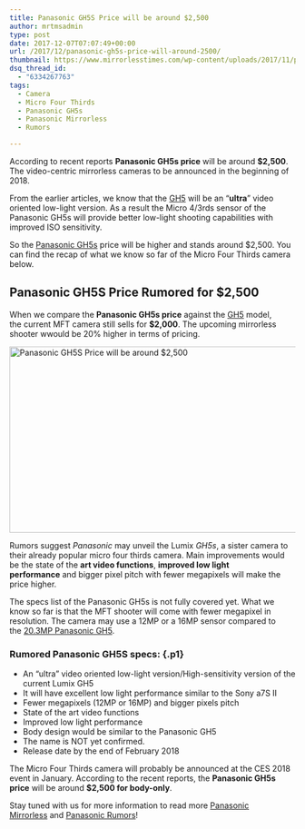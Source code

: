 ```yaml
---
title: Panasonic GH5S Price will be around $2,500
author: mrtmsadmin
type: post
date: 2017-12-07T07:07:49+00:00
url: /2017/12/panasonic-gh5s-price-will-around-2500/
thumbnail: https://www.mirrorlesstimes.com/wp-content/uploads/2017/11/panasonic-gh5s-camera-coming-soon.jpeg
dsq_thread_id:
  - "6334267763"
tags:
  - Camera
  - Micro Four Thirds
  - Panasonic GH5s
  - Panasonic Mirrorless
  - Rumors

---
```

According to recent reports **Panasonic GH5s price** will be around **$2,500**. The video-centric mirrorless cameras to be announced in the beginning of 2018.

From the earlier articles, we know that the <span class="s1"><a href="https://aax-us-east.amazon-adsystem.com/x/c/QuUm8yeGrSClVKQwbn_10YwAAAFgL7RYyAEAAAFKAUPFuIY/https://aax-us-east.amazon-adsystem.com/x/c/QokG4xzAvPKCiAfy7S8fs9wAAAFgEOJIywEAAAFKAe-ANWU/https://assoc-redirect.amazon.com/g/r/http://amzn.to/2zOfYDT/ref=as_at/?imprToken=xjoJ3V5hImkfWZM6Y621aw&slotNum=0&linkCode=w61&imprToken=ErtGY3ii02NqKY8j9D3UDw&slotNum=2" target="_blank" rel="noopener">GH5</a> </span>will be an “**ultra**” video oriented low-light version. As a result the Micro 4/3rds sensor of the Panasonic GH5s will provide better low-light shooting capabilities with improved ISO sensitivity.

So the <a href="https://www.mirrorlesstimes.com/tag/panasonic-gh5s/" target="_blank" rel="noopener">Panasonic GH5s</a> price will be higher and stands around $2,500. You can find the recap of what we know so far of the Micro Four Thirds camera below.<!--more-->

## Panasonic GH5S Price Rumored for $2,500

When we compare the **Panasonic GH5s price** against the <span class="s1"><a href="https://aax-us-east.amazon-adsystem.com/x/c/QuUm8yeGrSClVKQwbn_10YwAAAFgL7RYyAEAAAFKAUPFuIY/https://aax-us-east.amazon-adsystem.com/x/c/QokG4xzAvPKCiAfy7S8fs9wAAAFgEOJIywEAAAFKAe-ANWU/https://assoc-redirect.amazon.com/g/r/http://amzn.to/2zOfYDT/ref=as_at/?imprToken=xjoJ3V5hImkfWZM6Y621aw&slotNum=0&linkCode=w61&imprToken=ErtGY3ii02NqKY8j9D3UDw&slotNum=2" target="_blank" rel="noopener">GH5</a> model, the current MFT camera still sells for <strong>$2,000</strong>. The upcoming mirrorless shooter wwould be 20% higher in terms of pricing.</span>

[<img class="aligncenter wp-image-1193 size-full" title="Panasonic GH5S Price will be around $2,500" src="https://i2.wp.com/www.mirrorlesstimes.com/wp-content/uploads/2017/07/panasonic-gh5-tests.jpeg?resize=600%2C328&#038;ssl=1" alt="Panasonic GH5S Price will be around $2,500" width="600" height="328" srcset="https://i2.wp.com/www.mirrorlesstimes.com/wp-content/uploads/2017/07/panasonic-gh5-tests.jpeg?w=950&ssl=1 950w, https://i2.wp.com/www.mirrorlesstimes.com/wp-content/uploads/2017/07/panasonic-gh5-tests.jpeg?resize=300%2C164&ssl=1 300w, https://i2.wp.com/www.mirrorlesstimes.com/wp-content/uploads/2017/07/panasonic-gh5-tests.jpeg?resize=768%2C420&ssl=1 768w, https://i2.wp.com/www.mirrorlesstimes.com/wp-content/uploads/2017/07/panasonic-gh5-tests.jpeg?resize=750%2C410&ssl=1 750w" sizes="(max-width: 600px) 100vw, 600px" data-recalc-dims="1" />][1]

Rumors suggest _Panasonic_ may unveil the Lumix _GH5s_, a sister camera to their already popular micro four thirds camera. <span class="s1">Main improvements would be the state of the <strong>art video functions</strong>, <strong>improved low light performance</strong> and bigger pixel pitch with fewer megapixels will make the price higher. </span>

The specs list of the Panasonic GH5s is not fully covered yet. What we know so far is that the MFT shooter will come with fewer megapixel in resolution. The camera <span class="s1">may use a 12MP or a 16MP sensor </span><span class="s1">compared to the <a href="https://www.bhphotovideo.com/c/product/1283257-REG/panasonic_dmc_gh5_mirrorless_micro_four.html/BI/20175/KBID/14249">20.3MP Panasonic GH5</a>.</span>

### <span class="s1">Rumored Panasonic GH5S specs:</span> {.p1}

<ul class="ul1">
  <li class="li1">
    <span class="s1">An “ultra” video oriented low-light version/High-sensitivity version of the current Lumix GH5</span>
  </li>
  <li class="li1">
    <span class="s1">It will have excellent low light performance similar to the Sony a7S II</span>
  </li>
  <li class="li1">
    <span class="s1">Fewer megapixels (12MP or 16MP) and bigger pixels pitch</span>
  </li>
  <li class="li1">
    <span class="s1">State of the art video functions</span>
  </li>
  <li class="li1">
    <span class="s1">Improved low light performance</span>
  </li>
  <li class="li1">
    <span class="s1">Body design would be similar to the Panasonic GH5</span>
  </li>
  <li class="li1">
    <span class="s1">The name is NOT yet confirmed.</span>
  </li>
  <li class="li1">
    <span class="s1">Release date by the end of February 2018</span>
  </li>
</ul>

The Micro Four Thirds camera will probably be announced at the CES 2018 event in January. According to the recent reports, the **Panasonic GH5s price** will be around **$2,500 for body-only**.

Stay tuned with us for more information to read more <a href="https://www.mirrorlesstimes.com/tag/panasonic-mirrorless" target="_blank" rel="noopener">Panasonic Mirrorless</a> and <a href="https://www.dailycameranews.com/tag/panasonic-rumors/" target="_blank" rel="noopener">Panasonic Rumors</a>!

 [1]: https://i2.wp.com/www.mirrorlesstimes.com/wp-content/uploads/2017/07/panasonic-gh5-tests.jpeg?ssl=1